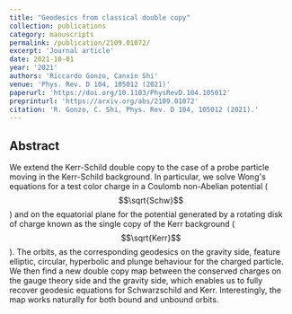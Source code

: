 ```yaml
---
title: "Geodesics from classical double copy"
collection: publications
category: manuscripts
permalink: /publication/2109.01072/
excerpt: 'Journal article'
date: 2021-10-01
year: '2021'
authors: 'Riccardo Gonzo, Canxin Shi'
venue: 'Phys. Rev. D 104, 105012 (2021)'
paperurl: 'https://doi.org/10.1103/PhysRevD.104.105012'
preprinturl: 'https://arxiv.org/abs/2109.01072'
citation: 'R. Gonzo, C. Shi, Phys. Rev. D 104, 105012 (2021).'
---
```


## Abstract
 We extend the Kerr-Schild double copy to the case of a probe particle moving in the Kerr-Schild background. In particular, we solve Wong's equations for a test color charge in a Coulomb non-Abelian potential ($$\sqrt{Schw}$$) and on the equatorial plane for the potential generated by a rotating disk of charge known as the single copy of the Kerr background ($$\sqrt{Kerr}$$). The orbits, as the corresponding geodesics on the gravity side, feature elliptic, circular, hyperbolic and plunge behaviour for the charged particle. We then find a new double copy map between the conserved charges on the gauge theory side and the gravity side, which enables us to fully recover geodesic equations for Schwarzschild and Kerr. Interestingly, the map works naturally for both bound and unbound orbits. 
